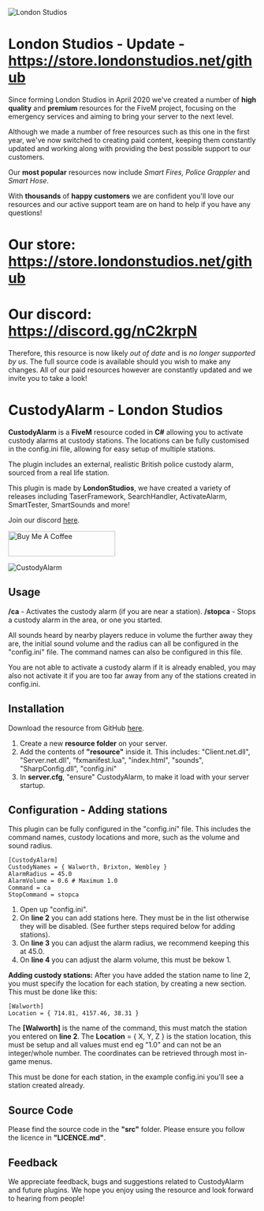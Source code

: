 ![London Studios](https://i.ibb.co/1mwSS1q/Untitled-design.png)

# London Studios - Update - https://store.londonstudios.net/github
Since forming London Studios in April 2020 we've created a number of **high quality** and **premium** resources for the FiveM project, focusing on the emergency services and aiming to bring your server to the next level.

Although we made a number of free resources such as this one in the first year, we've now switched to creating paid content, keeping them constantly updated and working along with providing the best possible support to our customers.

Our **most popular** resources now include *Smart Fires, Police Grappler* and *Smart Hose*.

With **thousands** of **happy customers** we are confident you'll love our resources and our active support team are on hand to help if you have any questions!

# Our store: https://store.londonstudios.net/github
# Our discord: https://discord.gg/nC2krpN

Therefore, this resource is now likely *out of date* and is *no longer supported by us*. The full source code is available should you wish to make any changes. All of our paid resources however are constantly updated and we invite you to take a look!

# CustodyAlarm - London Studios
**CustodyAlarm** is a **FiveM** resource coded in **C#** allowing you to activate custody alarms at custody stations. The locations can be fully customised in the config.ini file, allowing for easy setup of multiple stations.

The plugin includes an external, realistic British police custody alarm, sourced from a real life station.

This plugin is made by **LondonStudios**, we have created a variety of releases including TaserFramework, SearchHandler, ActivateAlarm, SmartTester, SmartSounds and more!

Join our discord [here](https://discord.gg/BbjwbGQ).

<a href="https://www.buymeacoffee.com/londonstudios" target="_blank"><img src="https://cdn.buymeacoffee.com/buttons/default-orange.png" alt="Buy Me A Coffee" style="height: 51px !important;width: 217px !important;" ></a>

![CustodyAlarm](https://i.imgur.com/CJ48aJj.png)

## Usage
**/ca** - Activates the custody alarm (if you are near a station).
**/stopca** - Stops a custody alarm in the area, or one you started.

All sounds heard by nearby players reduce in volume the further away they are, the initial sound volume and the radius can all be configured in the "config.ini" file.
The command names can also be configured in this file.

You are not able to activate a custody alarm if it is already enabled, you may also not activate it if you are too far away from any of the stations created in config.ini.

## Installation
Download the resource from GitHub [here](https://github.com/LondonStudios/CustodyAlarm).
 1.  Create a new **resource folder** on your server.
 2.  Add the contents of **"resource"** inside it. This includes:
"Client.net.dll", "Server.net.dll", "fxmanifest.lua", "index.html", "sounds", "SharpConfig.dll", "config.ini"
3. In **server.cfg**, "ensure" CustodyAlarm, to make it load with your server startup.

## Configuration - Adding stations
This plugin can be fully configured in the "config.ini" file. This includes the command names, custody locations and more, such as the volume and sound radius.

    [CustodyAlarm]
    CustodyNames = { Walworth, Brixton, Wembley }
    AlarmRadius = 45.0
    AlarmVolume = 0.6 # Maximum 1.0
    Command = ca
    StopCommand = stopca

1. Open up "config.ini".
2. On **line 2** you can add stations here. They must be in the list otherwise they will be disabled. (See further steps required below for adding stations).
3. On **line 3** you can adjust the alarm radius, we recommend keeping this at 45.0.
4. On **line 4** you can adjust the alarm volume, this must be bekow 1.

**Adding custody stations:**
After you have added the station name to line 2, you must specify the location for each station, by creating a new section. This must be done like this:

    [Walworth]
    Location = { 714.81, 4157.46, 38.31 }

The **[Walworth]** is the name of the command, this must match the station you entered on **line 2**.
The **Location** = { X, Y, Z } is the station location, this must be setup and all values must end eg "1.0" and can not be an integer/whole number. The coordinates can be retrieved through most in-game menus.

This must be done for each station, in the example config.ini you'll see a station created already.

## Source Code
Please find the source code in the **"src"** folder. Please ensure you follow the licence in **"LICENCE.md"**.

## Feedback
We appreciate feedback, bugs and suggestions related to CustodyAlarm and future plugins. We hope you enjoy using the resource and look forward to hearing from people!
